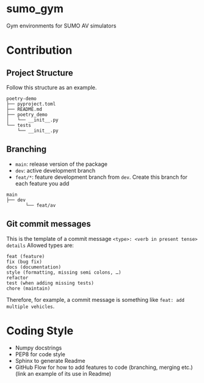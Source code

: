 # sumo_gym
Gym environments for SUMO AV simulators

# Contribution
## Project Structure
Follow this structure as an example.
```
poetry-demo
├── pyproject.toml
├── README.md
├── poetry_demo
│   └── __init__.py
└── tests
    └── __init__.py
```
## Branching
- `main`: release version of the package
- `dev`: active development branch
- `feat/*`: feature development branch from `dev`. Create this branch for each feature you add

```
main
├── dev
       └── feat/av
```

## Git commit messages
This is the template of a commit message
```<type>: <verb in present tense> details```
Allowed types are:

    feat (feature)
    fix (bug fix)
    docs (documentation)
    style (formatting, missing semi colons, …)
    refactor
    test (when adding missing tests)
    chore (maintain)

Therefore, for example, a commit message is something like ```feat: add multiple vehicles```.

# Coding Style

- Numpy docstrings
- PEP8 for code style
- Sphinx to generate Readme
- GitHub Flow for how to add features to code (branching, merging etc.) (link an example of its use in Readme)
